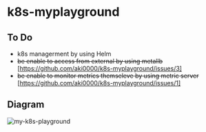 # k8s-myplayground

## To Do
- k8s managerment by using Helm
- ~~be enable to access from external by using metallb~~ <br>
[https://github.com/aki0000/k8s-myplayground/issues/3]
- ~~be enable to monitor metrics themseleve by using metric server~~ <br>
[https://github.com/aki0000/k8s-myplayground/issues/1]

## Diagram
![my-k8s-playground](https://user-images.githubusercontent.com/36725422/108973060-4d287a80-76c7-11eb-918f-251f7068b14b.png)
